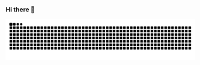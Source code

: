 ### Hi there 👋

![snake-animate](https://raw.githubusercontent.com/JhouXu/jhouxu/output/github-contribution-grid-snake-dark.svg)
